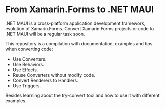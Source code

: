 # From Xamarin.Forms to .NET MAUI 

.NET MAUI is a cross-platform application development framework, evolution of Xamarin.Forms. Convert Xamarin.Forms projects or code to .NET MAUI will be a regular task soon.

This repository is a compilation with documentation, examples and tips when converting code: 
- Use Converters.
- Use Behaviors.
- Use Effects.
- Reuse Converters without modify code.
- Convert Renderers to Handlers.
- Use Triggers.

Besides learning about the try-convert tool and how to use it with different examples. 